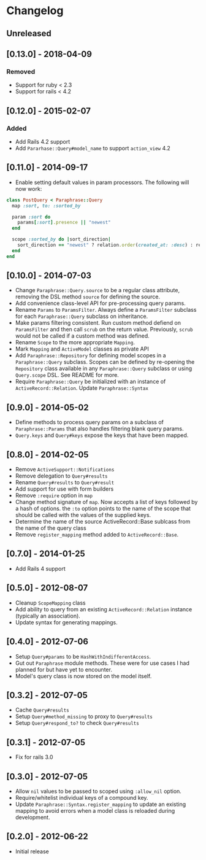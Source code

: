 # Changelog

## Unreleased

## [0.13.0] - 2018-04-09
### Removed
* Support for ruby < 2.3
* Support for rails < 4.2

## [0.12.0] - 2015-02-07
### Added
* Add Rails 4.2 support
* Add `Pararhase::Query#model_name` to support `action_view` 4.2

## [0.11.0] - 2014-09-17

* Enable setting default values in param processors. The following will now
  work:

```ruby
class PostQuery < Paraphrase::Query
  map :sort, to: :sorted_by

  param :sort do
    params[:sort].presence || "newest"
  end

  scope :sorted_by do |sort_direction|
    sort_direction == "newest" ? relation.order(created_at: :desc) : relation.order(:created_at)
  end
end
```

## [0.10.0] - 2014-07-03

* Change `Paraphrase::Query.source` to be a regular class attribute, removing
  the DSL method `source` for defining the source.
* Add convenience class-level API for pre-processing query params.
* Rename `Params` to `ParamsFilter`. Always define a `ParamsFilter` subclass
  for each `Paraphrase::Query` subclass on inheritance.
* Make params filtering consistent. Run custom method defiend on `ParamsFilter`
  and then call `scrub` on the return value. Previously, `scrub` would not be
  called if a custom method was defined.
* Rename `Scope` to the more appropriate `Mapping`.
* Mark `Mapping` and `ActiveModel` classes as private API
* Add `Paraphrase::Repository` for defining model scopes in a
  `Paraphrase::Query` subclass.  Scopes can be defined by re-opening the
  `Repository` class available in any `Paraphrase::Query` subclass or using
  `Query.scope` DSL. See README for more.
* Require `Paraphrase::Query` be initialized with an instance of
  `ActiveRecord::Relation`. Update `Paraphrase::Syntax`

## [0.9.0] - 2014-05-02

* Define methods to process query params on a subclass of `Paraphrase::Params`
  that also handles filtering blank query params.
* `Query.keys` and `Query#keys` expose the keys that have been mapped.

## [0.8.0] - 2014-02-05

* Remove `ActiveSupport::Notifications`
* Remove delegation to `Query#results`
* Rename `Query#results` to `Query#result`
* Add support for use with form builders
* Remove `:require` option in `map`
* Change method signature of `map`. Now accepts a list of keys followed by a
  hash of options. the `:to` option points to the name of the scope that should
  be called with the values of the supplied keys.
* Determine the name of the source ActiveRecord::Base sublcass from the name of
  the query class
* Remove `register_mapping` method added to `ActiveRecord::Base`.

## [0.7.0] - 2014-01-25

* Add Rails 4 support

## [0.5.0] - 2012-08-07

* Cleanup `ScopeMapping` class
* Add ability to query from an existing `ActiveRecord::Relation` instance
  (typically an association).
* Update syntax for generating mappings.

## [0.4.0] - 2012-07-06

* Setup `Query#params` to be `HashWithIndifferentAccess`.
* Gut out `Paraphrase` module methods. These were for use cases I had planned
  for but have yet to encounter.
* Model's query class is now stored on the model itself.

## [0.3.2] - 2012-07-05

* Cache `Query#results`
* Setup `Query#method_missing` to proxy to `Query#results`
* Setup `Query#respond_to?` to check `Query#results`

## [0.3.1] - 2012-07-05

* Fix for rails 3.0

## [0.3.0] - 2012-07-05

* Allow `nil` values to be passed to scoped using `:allow_nil` option.
* Require/whitelist individual keys of a compound key.
* Update `Paraphrase::Syntax.register_mapping` to update an existing mapping to
avoid errors when a model class is reloaded during development.

## [0.2.0] - 2012-06-22

* Initial release

